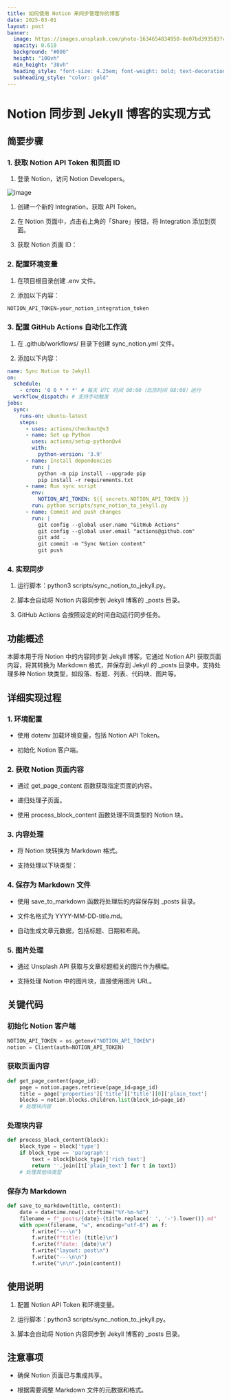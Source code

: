```yaml
---
title: 如何使用 Notion 来同步管理你的博客
date: 2025-03-01
layout: post
banner:
  image: https://images.unsplash.com/photo-1634654834950-8e07bd393583?crop=entropy&cs=tinysrgb&fit=max&fm=jpg&ixid=M3w2OTIwMzJ8MHwxfHJhbmRvbXx8fHx8fHx8fDE3NDA4MTczNjR8&ixlib=rb-4.0.3&q=80&w=1080
  opacity: 0.618
  background: "#000"
  height: "100vh"
  min_height: "38vh"
  heading_style: "font-size: 4.25em; font-weight: bold; text-decoration: underline"
  subheading_style: "color: gold"
---
```


# Notion 同步到 Jekyll 博客的实现方式

## 简要步骤

### 1. 获取 Notion API Token 和页面 ID

1. 登录 Notion，访问 Notion Developers。

![image](https://prod-files-secure.s3.us-west-2.amazonaws.com/a7a0cc5a-89b9-4cda-8686-1fba0ca52f40/d19c1afe-dea5-4312-9333-786b0ba83054/image.png?X-Amz-Algorithm=AWS4-HMAC-SHA256&X-Amz-Content-Sha256=UNSIGNED-PAYLOAD&X-Amz-Credential=ASIAZI2LB466W67BPHP7%2F20250301%2Fus-west-2%2Fs3%2Faws4_request&X-Amz-Date=20250301T082244Z&X-Amz-Expires=3600&X-Amz-Security-Token=IQoJb3JpZ2luX2VjEGQaCXVzLXdlc3QtMiJIMEYCIQC7uqMfVT7GFT2CZB3OYRmIxNUvQEsHixUeaVoQ%2FxuS9AIhAMZ%2BmzClXpkU%2Bm%2FQsjnB1Qd7lSzuyWCnHy15iYeKso6zKogECJ3%2F%2F%2F%2F%2F%2F%2F%2F%2F%2FwEQABoMNjM3NDIzMTgzODA1IgzFE1SUa3fRWvpOfdAq3APhk21qNGsLN3ezXYG9SITkKvllSlY3Eq5RCaRY1EqD0cRCzuupJUlGQ%2BC7KS7yYVV39%2F29YXXuT4qW29RHhTVzzCxO%2FG3Qt10RcH%2Bw%2FwLR1LQn3qpB3v3vTaf7ujetUcbuyodTfwvxiXqFzYhy4S78sCoDiShl1DC8tBe6FoKF5zEC8y3SZFZ%2FRhMKCf6GnM%2BF3kS7DW2dSXbqgZWVEOMf6bjAu%2Bk4oP%2FRBaCeazgPFQDaMAqNQNL7nzkJAmGj5CAJU8caY%2B53NOON7OeoxywKJ%2F3xqQxoJLAXM0mb8Q7WgKqotTuyz4TkglkcIPEoYAHJ8jPXO%2BOFZQVIPKCYEd%2BXhYQBPbiktUHQwzm3b7KPjltJdqshuNciwapmPz4RK2QI7BWtkevFlSwJL5eWA34y3UlNbQ23xMfxbUjbJig6n0vwE2fE7khQvLUyeaqN7ttj1HKtnXeFgSoru6foF0RiVsQrsFzGV34XL3FtJMFTmZlE2oOOat18rDHD3r9fXAX4eBch8fTKsc0UBlwumxoU%2Fh447M97ePboWrFR6pqRZitpCuJPZTufq15WXNWJnth0hV2xmM2erwwjMc%2FPnhABwLXrlyBMNUUFO4IDbNco2%2Bj6X4FTK%2F9LjNXDnzD1kIq%2BBjqkAXn%2Fc%2Fi3Z5KUuj98FPqtlMYx%2BVddvwsBx1Hbs5cxfMjvjtehjjrzzbItUPnh87YZUjVXn%2F%2FZhE2V2wCKJJAatrO5SwRBeLzsCvlS60nvlHoMSan%2FSbBcxZ8zMrHyHE8xU6rWNrQss4kRiNqmvhQlV5fQ1ysngDX%2BbWOyHVnlZSc5eVkCuUvTKIGTYcQFel6LFHF7oGPpGMHqBju6PHOG9ZiS8jCX&X-Amz-Signature=26a0099bc8c8e8a66049555ff7af8c0d04d422012a984348ee8b7e4dc60cca0d&X-Amz-SignedHeaders=host&x-id=GetObject)

1. 创建一个新的 Integration，获取 API Token。

1. 在 Notion 页面中，点击右上角的「Share」按钮，将 Integration 添加到页面。

1. 获取 Notion 页面 ID：


### 2. 配置环境变量

1. 在项目根目录创建 .env 文件。

1. 添加以下内容：

```javascript
NOTION_API_TOKEN=your_notion_integration_token
```

### 3. 配置 GitHub Actions 自动化工作流

1. 在 .github/workflows/ 目录下创建 sync_notion.yml 文件。

1. 添加以下内容：

```yaml
name: Sync Notion to Jekyll
on:
  schedule:
    - cron: '0 0 * * *' # 每天 UTC 时间 00:00（北京时间 08:00）运行
  workflow_dispatch: # 支持手动触发
jobs:
  sync:
    runs-on: ubuntu-latest
    steps:
      - uses: actions/checkout@v3
      - name: Set up Python
        uses: actions/setup-python@v4
        with:
          python-version: '3.9'
      - name: Install dependencies
        run: |
          python -m pip install --upgrade pip
          pip install -r requirements.txt
      - name: Run sync script
        env:
          NOTION_API_TOKEN: ${{ secrets.NOTION_API_TOKEN }}
        run: python scripts/sync_notion_to_jekyll.py
      - name: Commit and push changes
        run: |
          git config --global user.name "GitHub Actions"
          git config --global user.email "actions@github.com"
          git add .
          git commit -m "Sync Notion content"
          git push
```

### 4. 实现同步

1. 运行脚本：python3 scripts/sync_notion_to_jekyll.py。

1. 脚本会自动将 Notion 内容同步到 Jekyll 博客的 _posts 目录。

1. GitHub Actions 会按照设定的时间自动运行同步任务。

## 功能概述

本脚本用于将 Notion 中的内容同步到 Jekyll 博客。它通过 Notion API 获取页面内容，将其转换为 Markdown 格式，并保存到 Jekyll 的 _posts 目录中。支持处理多种 Notion 块类型，如段落、标题、列表、代码块、图片等。

## 详细实现过程

### 1. 环境配置

- 使用 dotenv 加载环境变量，包括 Notion API Token。

- 初始化 Notion 客户端。

### 2. 获取 Notion 页面内容

- 通过 get_page_content 函数获取指定页面的内容。

- 递归处理子页面。

- 使用 process_block_content 函数处理不同类型的 Notion 块。

### 3. 内容处理

- 将 Notion 块转换为 Markdown 格式。

- 支持处理以下块类型：


### 4. 保存为 Markdown 文件

- 使用 save_to_markdown 函数将处理后的内容保存到 _posts 目录。

- 文件名格式为 YYYY-MM-DD-title.md。

- 自动生成文章元数据，包括标题、日期和布局。

### 5. 图片处理

- 通过 Unsplash API 获取与文章标题相关的图片作为横幅。

- 支持处理 Notion 中的图片块，直接使用图片 URL。

## 关键代码

### 初始化 Notion 客户端

```python
NOTION_API_TOKEN = os.getenv("NOTION_API_TOKEN")
notion = Client(auth=NOTION_API_TOKEN)
```

### 获取页面内容

```python
def get_page_content(page_id):
    page = notion.pages.retrieve(page_id=page_id)
    title = page['properties']['title']['title'][0]['plain_text']
    blocks = notion.blocks.children.list(block_id=page_id)
    # 处理块内容
```

### 处理块内容

```python
def process_block_content(block):
    block_type = block['type']
    if block_type == 'paragraph':
        text = block[block_type]['rich_text']
        return ''.join([t['plain_text'] for t in text])
    # 处理其他块类型
```

### 保存为 Markdown

```python
def save_to_markdown(title, content):
    date = datetime.now().strftime("%Y-%m-%d")
    filename = f"_posts/{date}-{title.replace(' ', '-').lower()}.md"
    with open(filename, "w", encoding="utf-8") as f:
        f.write("---\n")
        f.write(f"title: {title}\n")
        f.write(f"date: {date}\n")
        f.write("layout: post\n")
        f.write("---\n\n")
        f.write("\n\n".join(content))
```

## 使用说明

1. 配置 Notion API Token 和环境变量。

1. 运行脚本：python3 scripts/sync_notion_to_jekyll.py。

1. 脚本会自动将 Notion 内容同步到 Jekyll 博客的 _posts 目录。

## 注意事项

- 确保 Notion 页面已与集成共享。

- 根据需要调整 Markdown 文件的元数据和格式。
